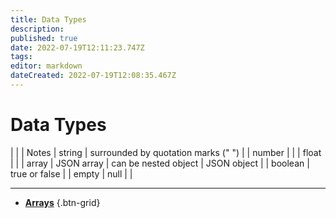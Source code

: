 ```yaml
---
title: Data Types
description: 
published: true
date: 2022-07-19T12:11:23.747Z
tags: 
editor: markdown
dateCreated: 2022-07-19T12:08:35.467Z
---
```


# Data Types

| |  | Notes
|
string | surrounded by quotation marks (" ") |  |
number |	|  |
float	|  |  |
array	| JSON array | can be nested
object | JSON object |  |
boolean | true or false |  |
empty | null |  |

---

- [<i class="mdi mdi-code-array primary--text"></i> **Arrays**](en/Sub-Actions/Code/Arrays)
{.btn-grid}